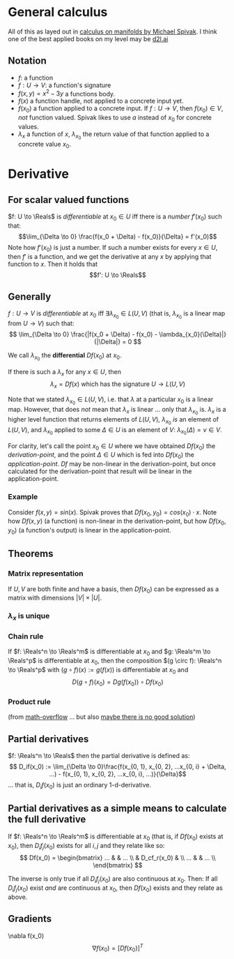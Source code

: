 # General calculus

All of this as layed out in [calculus on manifolds by Michael Spivak](http://www.strangebeautiful.com/other-texts/spivak-calc-manifolds.pdf).
I think one of the best applied books on my level may be [d2l.ai](http://www.d2l.ai/chapter_appendix-mathematics-for-deep-learning/multivariable-calculus.html#multivariate-chain-rule)




## Notation
- $f$: a function
- $f: U \to V$: a function's signature
- $f(x, y) = x^2 - 3y$ a functions body.
- $f(x)$ a function handle, not applied to a concrete input yet.
- $f(x_0)$ a function applied to a concrete input. If $f: U \to V$, then $f(x_0) \in V$, *not* function valued. Spivak likes to use $a$ instead of $x_0$ for concrete values.
- $\lambda_x$ a function of $x$, $\lambda_{x_0}$ the return value of that function applied to a concrete value $x_0$.





# Derivative



## For scalar valued functions
$f: U \to \Reals$ is *differentiable* at $x_0 \in U$ iff there is a *number* $f'(x_0)$ such that:
$$\lim_{\Delta \to 0} \frac{f(x_0 + \Delta) - f(x_0)}{\Delta} = f'(x_0)$$
Note how $f'(x_0)$ is just a number. If such a number exists for every $x \in U$, then $f'$ is a function,
and we get the derivative at any $x$ by applying that function to $x$. Then it holds that 
$$f': U \to \Reals$$



## Generally 
$f: U \to V$ is *differentiable* at $x_0$ iff $\exists \lambda_{x_0} \in L(U, V)$ (that is, $\lambda_{x_0}$ is a linear map from $U \to V$) such that:
$$ \lim_{\Delta \to 0} \frac{|f(x_0 + \Delta) - f(x_0) - \lambda_{x_0}(\Delta)|}{|\Delta|} = 0 $$

We call $\lambda_{x_0}$ the **differential** $Df(x_0)$ at $x_0$.

If there is such a $\lambda_x$ for any $x \in U$, then 
$$ \lambda_x = Df(x) \text{ which has the signature } U \to L(U, V)$$

Note that we stated $\lambda_{x_0} \in L(U, V)$, i.e. that $\lambda$ at a particular $x_0$ is a linear map. However, that does *not* mean that $\lambda_x$ is linear ... only that $\lambda_{x_0}$ is. $\lambda_x$ is a higher level function that returns elements of $L(U, V)$, $\lambda_{x_0}$ *is* an element of $L(U,V)$, and $\lambda_{x_0}$ applied to some $\Delta \in U$ is an element of $V$: $\lambda_{x_0} (\Delta) = v \in V$.

For clarity, let's call the point $x_0 \in U$ where we have obtained $Df(x_0)$ the *derivation-point*, and the point $\Delta \in U$ which is fed into $Df(x_0)$ the *application-point*. $Df$ may be non-linear in the derivation-point, but once calculated for the derivation-point that result will be linear in the application-point.

### Example
Consider $f(x, y) = sin(x)$. Spivak proves that $Df(x_0, y_0) = cos(x_0) \cdot x$. 
Note how $Df(x, y)$ (a function) is non-linear in the derivation-point, but how $Df(x_0, y_0)$ (a function's output) is linear in the application-point.





## Theorems



### Matrix representation
If $U, V$ are both finite and have a basis, then $Df(x_0)$ can be expressed as a matrix with dimensions $|V| \times |U|$.



### $\lambda_x$ is unique



### Chain rule
If $f: \Reals^n \to \Reals^m$ is differentiable at $x_0$ and $g: \Reals^m \to \Reals^p$ is differentiable at $x_0$, then the composition $(g \circ f): \Reals^n \to \Reals^p$ with $(g \circ f)(x) := g(f(x))$ is differentiable at $x_0$ and 
$$ D(g \circ f)(x_0) = Dg(f(x_0)) \circ Df(x_0)$$ 



### Product rule
(from [math-overflow](https://math.stackexchange.com/questions/366922/product-rule-for-matrix-functions) ... but also [maybe there is no good solution](https://math.stackexchange.com/questions/3123856/derivative-w-r-t-x-of-matrix-product-axbx?rq=1))



## Partial derivatives
$f: \Reals^n \to \Reals$ then the partial derivative is defined as:
$$ D_if(x_0) := \lim_{\Delta \to 0}\frac{f(x_{0, 1}, x_{0, 2}, ...x_{0, i} + \Delta, ...) - f(x_{0, 1}, x_{0, 2}, ...x_{0, i}, ...)}{\Delta}$$
... that is, $D_if(x_0)$ is just an ordinary 1-d-derivative.




## Partial derivatives as a simple means to calculate the full derivative
If $f: \Reals^n \to \Reals^m$ is differentiable at $x_0$ (that is, if $Df(x_0)$ exists at $x_0$), then $D_if_j(x_0)$ exists for all $i, j$ and they relate like so:
$$ Df(x_0) = \begin{bmatrix}
    ... &             & ... \\
        & D_cf_r(x_0) &     \\
    ... &             & ... \\
\end{bmatrix} $$

The inverse is only true if all $D_if_j(x_0)$ are also continuous at $x_0$. Then:
If all $D_if_j(x_0)$ exist *and* are continuous at $x_0$, then $Df(x_0)$ exists and they relate as above.


## Gradients
\nabla f(x_0)
$$\nabla f(x_0) = [Df(x_0)]^T$$










<!-- # Derivative and differential
Let $X$ and $Y$ be normed vector-spaces.
If $f$ is a function $f: X \to Y$ then its derivative $f'$ is a function $f': X \to Y$ such that: 

$$ \lim_{\delta \to 0} \frac{| f(x + \delta) - f(x) - f'(\delta) |_Y}{|\delta|_X} = 0 $$

Where $||_X$ is the norm in the normed vector-space $X$.

This is the [Fréchet derivative](https://en.wikipedia.org/wiki/Fr%C3%A9chet_derivative), a somewhat more general definition of derivatives that works for objects of any dimension.

## Applied to matrices
Let $A$ be a matrix that depends on $X$: $A = f(X)$.

### Concrete implementation and dimensions
The derivative of a matrix $A$ by a matrix $X$ is implemented as follows:
- Take the matrix $A$
- Consider each element $a_{r, c}$ indivually
- Replace $a_{r, c}$ with the matrix $[ \frac{\partial a_{r, c}}{\partial x_{rx, cx}} ]_{cx, rx}$
- Note how the dimensions of $X$ are being flipped: $a_{r, c}$ is differentiated by $X^T$, not $X$.

This way, if $A$ has dimensions $l, m, n$ and $X$ has dimensions $u, v$, $A'$ has dimensions $l, m, n, v, u$.

Also note how $f'|_x =A'X$ has dimensions $l, m, n$ again.


# Product rule
Let $f: X \to Y$ and $g: X \to Z$.

Let $h: Y \times Z \to W$ and let $h$ be bi-linear.

Then for all $x \in X$:
$$ h'|_x = h(f'|_x, g) + h(f, g'|_x) $$


### Tangent: what the product rule is *not*
<font size="1">
Note how we're being careful to add the '$|_x$' notion here. The product rule does not generally hold in the form $h' = h(f', g) + h(f, g')$. A counter example would be matrices. Let $C = AB$:

$$ C' \neq A'B + AB' $$

This cannot hold because (as well see in the next section) $A'$ has dimensions $a, b, v, u$ and $B$ has $b, c$ ... so a matrix product between these two isn't even defined.
</font>

## Applied to scalar-valued functions and h=product
In the most common case, $h$ is a product function: $h(f, g) = f \times g$.
Then we get: 

$$ (fg)'|_x = f'|_xg + fg'|_x $$

## Applied to matrices
Let $C = AB$.

Let $A = FX$. Let $B = GX$.

$$ C'X = A'XB + AB'X $$

### Dimensions
In the above example, let's say $A$ has dimensions $(a, b)$, $B$ has dimensions $(b, c)$, and $X$ has dimensions $(u, v)$.

Then $f(X): \mathscr{X} \to \mathscr{A}$ can be represented as $F$ of dimensions $(a, b, v, u)$.
With that, since a derivative $f'$ is a function with the same dimensions as $f$, $A'$ has dimensions $(a, b, v, u)$, too.

$g(X): \mathscr{X} \to \mathscr{B}$ can be represented as $G$ of dimensions $(b, c, v, u)$.
$G'$ has dimensions $(b, c, v, u)$, just like $G$.


# Gradient
The gradient is something different than the derivative.
Usually, gradients are only defined on functions that map to $\Reals$.
- $ f: X \to \Reals $
- $ f': X \to \Reals $ must have the same signature as $f$ by the definition of Fréchet derivatives.
- $ \nabla f: X \to X $

The gradient is defined as:

$$ \nabla f |_{x_0} := \left[  \frac{\partial f}{\partial x_{r, c, ...}}|_{x_0}  \right]_{r, c, ...}$$

There is some generalization possible, though.
$$ f: \Reals^n \to \Reals^m $$
$$ \text{Derivative: } f': \Reals^n \to \Reals^m $$
$$ \text{Gradient: } \nabla f: \Reals^n \to \Reals^{n*m}$$

## Gradient descent

$$ x_1 = x_0 - \alpha \nabla f |_{x_0} $$

Gradient descent works with the gradient, not the derivative, because evaluating the derivative at $x_0$ would yield $y' \in Y \neq X$.

If $f: \Reals^2 \to \Reals$, where the input is the flat ground-plane in a 3d-coordinate system and the output is a surface's height, the gradient is a vector that strictly only lives on the ground-plane.



## Chain rule for gradients
$$ f: \Reals^3 \to \Reals $$
$$ f(x) = g(h(x)) $$
$$ g: \Reals^2 \to \Reals $$
$$ f: \Reals^3 \to \Reals^2 $$
$$ \underbrace{\nabla_x f}_3: (\underbrace{\nabla_h g}_{2}) @ (\underbrace{\nabla_x h}_{2 \times 3}) $$
Where @ symbolizes a matrix multiplication.

Here, $\nabla_x h$ is defined as: 

$$ \nabla_x h = 
\begin{bmatrix}
    \frac{\partial h_1}{\partial x_1} && \frac{\partial h_1}{\partial x_2} && \frac{\partial h_1}{\partial x_3} \\
    \frac{\partial h_2}{\partial x_1} && \frac{\partial h_2}{\partial x_2} && \frac{\partial h_2}{\partial x_3} \\
\end{bmatrix}
$$
That is, take the shape of $h$ (2) and for each element in there, put in a shape of $x$ (3).

Note how we've re-written $\nabla_x f$ as a matrix-expression. This is not to be confused with the fact that linear functions can be represented with matrices - this chain-rule also holds for non-linear functions.
In the same vein, applying $x$ to $\nabla_x h$ is **not** a matrix-multiplication, even though the dimensions would check out:

$$ 
\nabla_x h(x) = 
\begin{bmatrix}
    \frac{\partial h_1}{\partial x_1}(x) && \frac{\partial h_1}{\partial x_2}(x) && \frac{\partial h_1}{\partial x_3}(x) \\
    \frac{\partial h_2}{\partial x_1}(x) && \frac{\partial h_2}{\partial x_2}(x) && \frac{\partial h_2}{\partial x_3}(x) \\
\end{bmatrix}
\neq 
\nabla_x h @ x
$$

## Product rule for gradients -->
